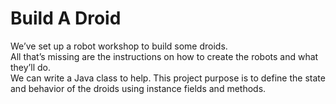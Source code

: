 # Build A Droid
We’ve set up a robot workshop to build some droids.\
All that’s missing are the instructions on how to create the robots and what they’ll do.\
We can write a Java class to help. This project purpose is to define the state and behavior of the droids using instance fields and methods.
